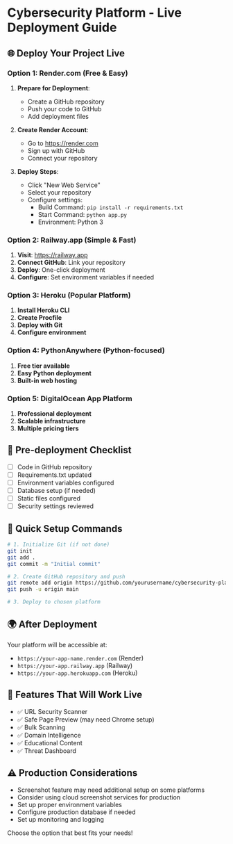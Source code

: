 # Cybersecurity Platform - Live Deployment Guide

## 🌐 Deploy Your Project Live

### Option 1: Render.com (Free & Easy)

1. **Prepare for Deployment**:
   - Create a GitHub repository
   - Push your code to GitHub
   - Add deployment files

2. **Create Render Account**:
   - Go to https://render.com
   - Sign up with GitHub
   - Connect your repository

3. **Deploy Steps**:
   - Click "New Web Service"
   - Select your repository
   - Configure settings:
     - Build Command: `pip install -r requirements.txt`
     - Start Command: `python app.py`
     - Environment: Python 3

### Option 2: Railway.app (Simple & Fast)

1. **Visit**: https://railway.app
2. **Connect GitHub**: Link your repository
3. **Deploy**: One-click deployment
4. **Configure**: Set environment variables if needed

### Option 3: Heroku (Popular Platform)

1. **Install Heroku CLI**
2. **Create Procfile**
3. **Deploy with Git**
4. **Configure environment**

### Option 4: PythonAnywhere (Python-focused)

1. **Free tier available**
2. **Easy Python deployment**
3. **Built-in web hosting**

### Option 5: DigitalOcean App Platform

1. **Professional deployment**
2. **Scalable infrastructure**
3. **Multiple pricing tiers**

## 📝 Pre-deployment Checklist

- [ ] Code in GitHub repository
- [ ] Requirements.txt updated
- [ ] Environment variables configured
- [ ] Database setup (if needed)
- [ ] Static files configured
- [ ] Security settings reviewed

## 🔧 Quick Setup Commands

```bash
# 1. Initialize Git (if not done)
git init
git add .
git commit -m "Initial commit"

# 2. Create GitHub repository and push
git remote add origin https://github.com/yourusername/cybersecurity-platform.git
git push -u origin main

# 3. Deploy to chosen platform
```

## 🌍 After Deployment

Your platform will be accessible at:
- `https://your-app-name.render.com` (Render)
- `https://your-app.railway.app` (Railway)
- `https://your-app.herokuapp.com` (Heroku)

## 📱 Features That Will Work Live

- ✅ URL Security Scanner
- ✅ Safe Page Preview (may need Chrome setup)
- ✅ Bulk Scanning
- ✅ Domain Intelligence
- ✅ Educational Content
- ✅ Threat Dashboard

## ⚠️ Production Considerations

- Screenshot feature may need additional setup on some platforms
- Consider using cloud screenshot services for production
- Set up proper environment variables
- Configure production database if needed
- Set up monitoring and logging

Choose the option that best fits your needs!
